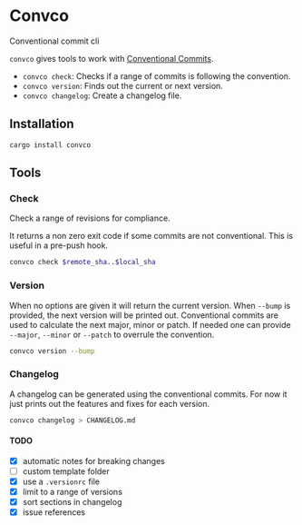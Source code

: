 # Convco

Conventional commit cli

`convco` gives tools to work with [Conventional Commits](https://www.conventionalcommits.org/). 

- `convco check`: Checks if a range of commits is following the convention.
- `convco version`: Finds out the current or next version.
- `convco changelog`: Create a changelog file.

## Installation

`cargo install convco`

## Tools

### Check

Check a range of revisions for compliance.

It returns a non zero exit code if some commits are not conventional.
This is useful in a pre-push hook.

```sh
convco check $remote_sha..$local_sha
```

### Version

When no options are given it will return the current version.
When `--bump` is provided, the next version will be printed out.
Conventional commits are used to calculate the next major, minor or patch.
If needed one can provide `--major`, `--minor` or `--patch` to overrule the convention.

```sh
convco version --bump
```

### Changelog

A changelog can be generated using the conventional commits.
For now it just prints out the features and fixes for each version.

```sh
convco changelog > CHANGELOG.md
```

#### TODO

- [x] automatic notes for breaking changes
- [ ] custom template folder
- [x] use a `.versionrc` file
- [x] limit to a range of versions
- [x] sort sections in changelog
- [x] issue references
